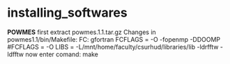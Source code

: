 # installing_softwares

**POWMES**
first extract powmes.1.1.tar.gz
Changes in powmes1.1/bin/Makefile:
  FC: gfortran
  FCFLAGS = -O -fopenmp -DDOOMP
  #FCFLAGS = -O
  LIBS = -L/mnt/home/faculty/csurhud/libraries/lib -ldrfftw -ldfftw 
  now enter comand: make
  
